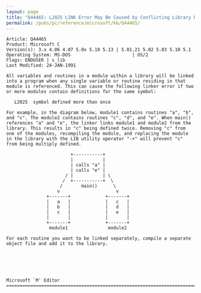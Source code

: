 ```yaml
---
layout: page
title: "Q44465: L2025 LINK Error May Be Caused by Conflicting Library Routines"
permalink: /pubs/pc/reference/microsoft/kb/Q44465/
---
```


	Article: Q44465
	Product: Microsoft C
	Version(s): 3.x 4.06 4.07 5.0x 5.10 5.13 | 5.01.21 5.02 5.03 5.10 5.1
	Operating System: MS-DOS                       | OS/2
	Flags: ENDUSER | s_lib
	Last Modified: 24-JAN-1991
	
	All variables and routines in a module within a library will be linked
	into a program when any single variable or routine residing in that
	module is referenced. This can cause the following linker error if two
	or more modules contain definitions for the same symbol:
	
	   L2025  symbol defined more than once
	
	For example, in the diagram below, module1 contains routines "a", "b",
	and "c". The module2 contains routines "c", "d", and "e". When main()
	references "a" and "e", the linker links module1 and module2 from the
	library. This results in "c" being defined twice. Removing "c" from
	one of the modules, recompiling the module, and replacing the module
	in the library with the LIB utility operator "-+" will prevent "c"
	from being multiply defined.
	
	                        +-----------+
	                        |           |
	                        | calls "a" |
	                        | calls "e" |
	                      / |           | \
	                     /  +-----------+  \
	                    /       main()      \
	                   v                     v
	               +-------+             +-------+
	               |   a   |             |   c   |
	               |   b   |             |   d   |
	               |   c   |             |   e   |
	               |       |             |       |
	               +-------+             +-------+
	                module1               module2
	
	For each routine you want to be linked separately, compile a separate
	object file and add it to the library.
	
	
	
	
	
	
	Microsoft `M' Editor
	=============================================================================

